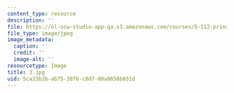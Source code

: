 ```yaml
---
content_type: resource
description: ''
file: https://ol-ocw-studio-app-qa.s3.amazonaws.com/courses/5-112-principles-of-chemical-science-fall-2005/5ca33b2bab7538f6c8d700a9658b031d_3.jpg
file_type: image/jpeg
image_metadata:
  caption: ''
  credit: ''
  image-alt: ''
resourcetype: Image
title: 3.jpg
uid: 5ca33b2b-ab75-38f6-c8d7-00a9658b031d
---
```

